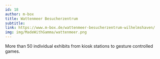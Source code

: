 ```yaml
---
id: 18
author: m-box
title: Wattenmeer Besucherzentrum
subtitle:
link: https://www.m-box.de/wattenmeer-besucherzentrum-wilhelmshaven/
img: img/MadeWithGamma/wattenmeer.png
---
```

More than 50 individual exhibits from kiosk stations to gesture controlled games.